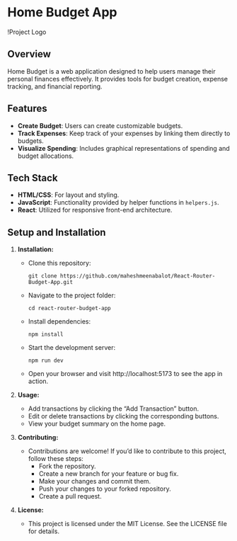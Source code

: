 # Home Budget App

!Project Logo <!-- Replace with your project logo or relevant image -->

## Overview
Home Budget is a web application designed to help users manage their personal finances effectively. It provides tools for budget creation, expense tracking, and financial reporting.

## Features
- **Create Budget**: Users can create customizable budgets.
- **Track Expenses**: Keep track of your expenses by linking them directly to budgets.
- **Visualize Spending**: Includes graphical representations of spending and budget allocations.

## Tech Stack
- **HTML/CSS**: For layout and styling.
- **JavaScript**: Functionality provided by helper functions in `helpers.js`.
- **React**: Utilized for responsive front-end architecture.

## Setup and Installation

1. **Installation:**
   - Clone this repository:
     ```
     git clone https://github.com/maheshmeenabalot/React-Router-Budget-App.git
     ```
   - Navigate to the project folder:
     ```
     cd react-router-budget-app
     ```
   - Install dependencies:
     ```
     npm install
     ```
   - Start the development server:
     ```
     npm run dev
     ```
   - Open your browser and visit http://localhost:5173 to see the app in action.

2. **Usage:**
   - Add transactions by clicking the “Add Transaction” button.
   - Edit or delete transactions by clicking the corresponding buttons.
   - View your budget summary on the home page.

3. **Contributing:**
   - Contributions are welcome! If you’d like to contribute to this project, follow these steps:
     - Fork the repository.
     - Create a new branch for your feature or bug fix.
     - Make your changes and commit them.
     - Push your changes to your forked repository.
     - Create a pull request.

4. **License:**
   - This project is licensed under the MIT License. See the LICENSE file for details.

